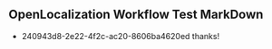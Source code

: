 ## OpenLocalization Workflow Test MarkDown

* 240943d8-2e22-4f2c-ac20-8606ba4620ed 
thanks!



<!--HONumber=Jan16_HO3-->
